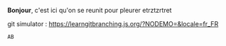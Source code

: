 <b>Bonjour</b>, c'est ici qu'on se reunit pour pleurer
etrztzrtret

git simulator : https://learngitbranching.js.org/?NODEMO=&locale=fr_FR


``AB``
